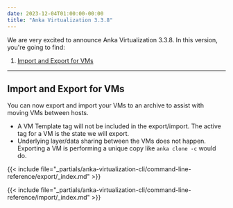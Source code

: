 ```yaml
---
date: 2023-12-04T01:00:00-00:00
title: "Anka Virtualization 3.3.8"
---
```


We are very excited to announce Anka Virtualization 3.3.8. In this version, you're going to find:

1. [Import and Export for VMs](#import-and-export-for-vms)

---

## Import and Export for VMs

You can now export and import your VMs to an archive to assist with moving VMs between hosts.

- A VM Template tag will not be included in the export/import. The active tag for a VM is the state we will export.
- Underlying layer/data sharing between the VMs does not happen. Exporting a VM is performing a unique copy like `anka clone -c` would do.

{{< include file="_partials/anka-virtualization-cli/command-line-reference/export/_index.md" >}}

{{< include file="_partials/anka-virtualization-cli/command-line-reference/import/_index.md" >}}
